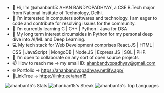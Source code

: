 - 👋 Hi, I’m @ahanban15: AHAN BANDYOPADHYAY, a CSE B.Tech major from National Institute of Technology, Delhi.
- 👀 I’m interested in computers softwares and technology. I am eager to code and contribute for resolving issues for the community.
- 🌱 I’m currently learning C | C++ | Python | Java for DSA
- 🎯 My long term interest circumsides in Python for my personal deep dive into AI/ML and Deep Learning.
- 💻 My tech stack for Web Development comprises React.JS | HTML | CSS | JavaScript | MongoDB | Node.JS | Express.JS | SQL | PHP.  
- 💞️ I’m open to collaborate on any sort of open source projects
- 📫 How to reach me -> my email ID: ahanbandyopadhyay@gmail.com
- 🌐 Portfolio -> https://ahanbandyopadhyay.netlify.app/
- 🌲LinkTree -> https://linktr.ee/ahan15

<!---
ahanban15/ahanban15 is a ✨ special ✨ repository because its `README.md` (this file) appears on your GitHub profile.
You can click the Preview link to take a look at your changes.
--->

![ahanban15's Stats](https://github-readme-stats.vercel.app/api?username=ahanban15&theme=vue-dark&show_icons=true&hide_border=false&count_private=true)
![ahanban15's Streak](https://github-readme-streak-stats.herokuapp.com/?user=ahanban15&theme=vue-dark&hide_border=false)
![ahanban15's Top Languages](https://github-readme-stats.vercel.app/api/top-langs/?username=ahanban15&theme=vue-dark&show_icons=true&hide_border=false&layout=compact)
